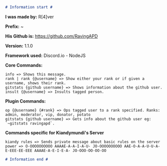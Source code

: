 ```markdown
# Information start #
```

**I was made by:** R[4]ver

**Prefix:** ~

**His Github is:** https://github.com/RavingAPD

**Version:** 1.1.0

**Framework used:** Discord.io - NodeJS

**Core Commands:**

    info => Shows this message.
    rank | rank {@username} => Show either your rank or if given a username, shows their rank.
    gitstats {github username} => Shows information about the github user.
    insult {@username} => Insults tagged person.

**Plugin Commands:**
    
    op {@username} {#rank} => Ops tagged user to a rank specified. Ranks: admin, moderator, vip, donator, potato
    gitstats {github username} => Gets info about the github user eg: `~gitstats ravingapd`.


**Commands specific for Kiandymundi's Server**
    
    kiandy rules => Sends private message about basic rules on the server
    power => O-OOOOOOOOOO AAAAE-A-A-I-A-U- JO-OOOOOOOOOO AAE-O-A-A-U-U-A- E-EEE-EE-EEE AAAAE-A-E-I-E-A- JO-OOO-OO-OO-OO

```markdown
# Information end #
```